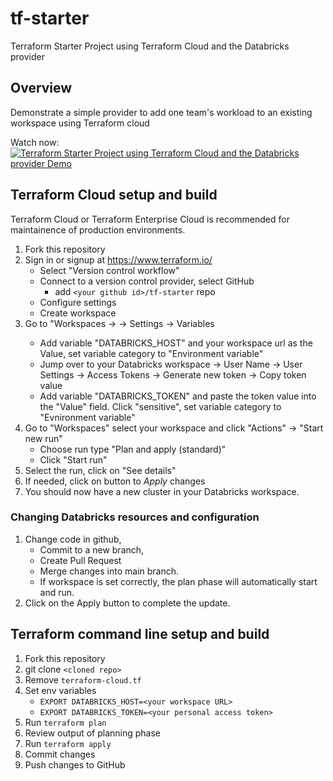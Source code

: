 # tf-starter
Terraform Starter Project using Terraform Cloud and the Databricks provider

## Overview
Demonstrate a simple provider to add one team's workload to an existing workspace using Terraform cloud

Watch now:
[![Terraform Starter Project using Terraform Cloud and the Databricks provider Demo](https://img.youtube.com/vi/LZkbvQE2fpI/0.jpg)](https://www.youtube.com/watch?v=LZkbvQE2fpI)

## Terraform Cloud setup and build
Terraform Cloud or Terraform Enterprise Cloud is recommended for maintainence of production environments.

1. Fork this repository
2. Sign in or signup at https://www.terraform.io/
    -  Select "Version control workflow"
    -  Connect to a version control provider, select GitHub
        -    add `<your github id>/tf-starter` repo
    -  Configure settings
    -  Create workspace
3. Go to "Workspaces -> <your workspace> -> Settings -> Variables
    -  Add variable "DATABRICKS_HOST" and your workspace url as the Value, set variable category to "Environment variable"
    -  Jump over to your Databricks workspace -> User Name -> User Settings -> Access Tokens -> Generate new token -> Copy token value
    -  Add variable "DATABRICKS_TOKEN" and paste the token value into the "Value" field. Click "sensitive", set variable category to "Evnironment variable"
4. Go to "Workspaces" select your workspace and click "Actions" -> "Start new run"
    -  Choose run type "Plan and apply (standard)"
    -  Click "Start run"
5. Select the run, click on "See details"
6. If needed, click on button to *Apply* changes
7. You should now have a new cluster in your Databricks workspace.

### Changing Databricks resources and configuration
1. Change code in github, 
    -  Commit to a new branch,
    -  Create Pull Request
    -  Merge changes into main branch. 
    -  If workspace is set correctly, the plan phase will automatically start and run. 
2. Click on the Apply button to complete the update.


## Terraform command line setup and build
1. Fork this repository
2. git clone `<cloned repo>`
3. Remove `terraform-cloud.tf`
4. Set env variables
    - `EXPORT DATABRICKS_HOST=<your workspace URL>`
    - `EXPORT DATABRICKS_TOKEN=<your personal access token>`
5. Run `terraform plan`
0. Review output of planning phase
0. Run `terraform apply`
0. Commit changes
0. Push changes to GitHub
